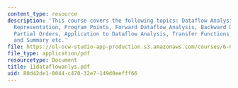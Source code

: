 ```yaml
---
content_type: resource
description: 'This course covers the following topics: Dataflow Analysis, Program
  Representation, Program Points, Forward Dataflow Analysis, Backward Dataflow Analysis,
  Partial Orders, Application to Dataflow Analysis, Transfer Functions, Reaching Definitions,
  and Summary etc.'
file: https://ol-ocw-studio-app-production.s3.amazonaws.com/courses/6-035-computer-language-engineering-sma-5502-fall-2005/80d42de10044c47032e7149d0eefff66_11dataflowanlys.pdf
file_type: application/pdf
resourcetype: Document
title: 11dataflowanlys.pdf
uid: 80d42de1-0044-c470-32e7-149d0eefff66
---
```


